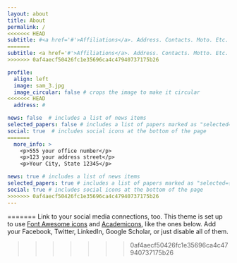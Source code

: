 ```yaml
---
layout: about
title: About
permalink: /
<<<<<<< HEAD
subtitle: #<a href='#'>Affiliations</a>. Address. Contacts. Moto. Etc.
=======
subtitle: <a href='#'>Affiliations</a>. Address. Contacts. Motto. Etc.
>>>>>>> 0af4aecf50426fc1e35696ca4c47940737175b26

profile:
  align: left
  image: sam_3.jpg
  image_circular: false # crops the image to make it circular
<<<<<<< HEAD
  address: #

news: false  # includes a list of news items
selected_papers: false # includes a list of papers marked as "selected={true}"
social: true  # includes social icons at the bottom of the page
=======
  more_info: >
    <p>555 your office number</p>
    <p>123 your address street</p>
    <p>Your City, State 12345</p>

news: true # includes a list of news items
selected_papers: true # includes a list of papers marked as "selected={true}"
social: true # includes social icons at the bottom of the page
>>>>>>> 0af4aecf50426fc1e35696ca4c47940737175b26
---
```


<!-- Write your biography here. Tell the world about yourself. Link to your favorite [subreddit](http://reddit.com). You can put a picture in, too. The code is already in, just name your picture `prof_pic.jpg` and put it in the `img/` folder.

Put your address / P.O. box / other info right below your picture. You can also disable any of these elements by editing `profile` property of the YAML header of your `_pages/about.md`. Edit `_bibliography/papers.bib` and Jekyll will render your [publications page](/al-folio/publications/) automatically.

<<<<<<< HEAD
Link to your social media connections, too. This theme is set up to use [Font Awesome icons](http://fortawesome.github.io/Font-Awesome/) and [Academicons](https://jpswalsh.github.io/academicons/), like the ones below. Add your Facebook, Twitter, LinkedIn, Google Scholar, or just disable all of them. -->
<!-- 
I am a PhD student at the Department of Mechanical Engineering, Virginia Tech, USA. Presently, I am working in the domain of Human-Robot Interaction at Collaborative Robotics Lab (Collab) at Virginia Tech under the guidance of [Dr. Dylan Losey](https://dylanlosey.com/).

I completed my Bachelors in Mechanical Engineering with minor in Robotics and Mobility Systems at Indian Institute of Technology (IIT) Jodhpur in 2021. During my Bachelors, I was working under the supervision of [Dr. Suril Shah](http://surilshah.weebly.com/). I am grateful that I have had the opportunity to work with [Dr. Atul Thakur](http://www.iitp.ac.in/~athakur/index.html) during my internship at Mechatronics, Instrumentation and Control (MICL) Lab at IIT Patna. 

My research interests include Human-Robot Interaction and Perception based Manipulation and Control, and am forever looking for opportunities to expand my knowledge in these ever-evolving fields.

Besides research, I love travelling, exploring new cultures and meeting new people. -->
=======
Link to your social media connections, too. This theme is set up to use [Font Awesome icons](https://fontawesome.com/) and [Academicons](https://jpswalsh.github.io/academicons/), like the ones below. Add your Facebook, Twitter, LinkedIn, Google Scholar, or just disable all of them.
>>>>>>> 0af4aecf50426fc1e35696ca4c47940737175b26
